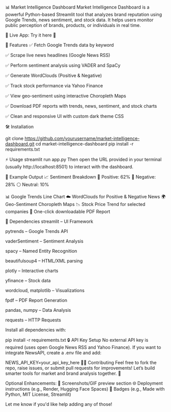📊 Market Intelligence Dashboard
Market Intelligence Dashboard is a powerful Python-based Streamlit tool that analyzes brand reputation using Google Trends, news sentiment, and stock data. It helps users monitor public perception of brands, products, or individuals in real time.

🔗 Live App: Try it here 🚀

🚀 Features
✅ Fetch Google Trends data by keyword

✅ Scrape live news headlines (Google News RSS)

✅ Perform sentiment analysis using VADER and SpaCy

✅ Generate WordClouds (Positive & Negative)

✅ Track stock performance via Yahoo Finance

✅ View geo-sentiment using interactive Choropleth Maps

✅ Download PDF reports with trends, news, sentiment, and stock charts

✅ Clean and responsive UI with custom dark theme CSS

🛠 Installation


git clone https://github.com/yourusername/market-intelligence-dashboard.git
cd market-intelligence-dashboard
pip install -r requirements.txt

⚡ Usage
streamlit run app.py
Then open the URL provided in your terminal (usually http://localhost:8501) to interact with the dashboard.

📝 Example Output
📈 Sentiment Breakdown
💚 Positive: 62%
🔴 Negative: 28%
⚪ Neutral: 10%

📊 Google Trends Line Chart
☁️ WordClouds for Positive & Negative News
🌍 Geo-Sentiment Choropleth Maps
📉 Stock Price Trend for selected companies
📄 One-click downloadable PDF Report

📌 Dependencies
streamlit – UI Framework

pytrends – Google Trends API

vaderSentiment – Sentiment Analysis

spacy – Named Entity Recognition

beautifulsoup4 – HTML/XML parsing

plotly – Interactive charts

yfinance – Stock data

wordcloud, matplotlib – Visualizations

fpdf – PDF Report Generation

pandas, numpy – Data Analysis

requests – HTTP Requests

Install all dependencies with:


pip install -r requirements.txt
🔒 API Key Setup
No external API key is required (uses open Google News RSS and Yahoo Finance).
If you want to integrate NewsAPI, create a .env file and add:


NEWS_API_KEY=your_api_key_here
👨‍💻 Contributing
Feel free to fork the repo, raise issues, or submit pull requests for improvements!
Let’s build smarter tools for market and brand analysis together. 🚀

Optional Enhancements:
📸 Screenshots/GIF preview section
🌐 Deployment instructions (e.g., Render, Hugging Face Spaces)
🔗 Badges (e.g., Made with Python, MIT License, Streamlit)

Let me know if you'd like help adding any of those!
